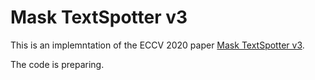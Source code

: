 # Mask TextSpotter v3
This is an implemntation of the ECCV 2020 paper [Mask TextSpotter v3](https://arxiv.org/abs/2007.09482).

The code is preparing.

